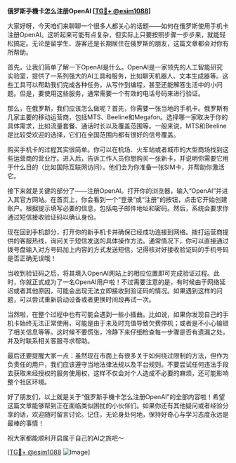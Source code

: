 **俄罗斯手機卡怎么注册OpenAI [[TG💪+ @esim1088](https://t.me/s/esim1088)]**

大家好呀，今天咱们来聊聊一个很多人都关心的话题——如何在俄罗斯使用手机卡注册OpenAI。这听起来可能有点复杂，但实际上只要按照步骤一步步来，就能轻松搞定。无论是留学生、游客还是长期居住在俄罗斯的朋友，这篇文章都会对你有所帮助。

首先，让我们简单了解一下OpenAI是什么。OpenAI是一家领先的人工智能研究实验室，提供了一系列强大的AI工具和服务，比如聊天机器人、文本生成器等。这些工具可以帮助我们完成各种任务，从写作到编程，甚至还能解答生活中的小问题。但是，要使用这些服务，通常需要一个有效的电话号码来进行验证。

那么，在俄罗斯，我们应该怎么做呢？首先，你需要一张当地的手机卡。俄罗斯有几家主要的移动运营商，包括MTS、Beeline和Megafon。选择哪一家取决于你的具体需求，比如流量套餐、通话时长以及覆盖范围等。一般来说，MTS和Beeline是比较受欢迎的选择，它们在全国范围内都有很好的信号覆盖。

购买手机卡的过程其实很简单。你可以在机场、火车站或者城市的大型商场找到这些运营商的营业厅。进入后，告诉工作人员你想购买一张新卡，并说明你需要它用于什么目的（比如国际互联网访问）。他们会为你准备一张SIM卡，并帮助你激活它。

接下来就是关键的部分了——注册OpenAI。打开你的浏览器，输入“OpenAI”并进入其官方网站。在首页上，你会看到一个“登录”或“注册”的按钮，点击它开始创建账户。根据提示填写必要的信息，包括电子邮件地址和密码。然后，系统会要求你通过短信接收验证码以确认身份。

现在回到手机部分，打开你的新手机卡并确保已经成功连接到网络。拨打运营商提供的客服热线，询问关于短信发送的具体操作方法。通常情况下，你可以直接通过拨号盘输入对方号码加上内容的方式发送短信。记得核对好接收验证码的手机号码是否正确无误哦！

当收到验证码之后，将其填入OpenAI网站上的相应位置即可完成验证过程。此时，你就正式成为了一名OpenAI用户啦！不过需要注意的是，有时候由于网络延迟或者其他原因，可能会出现无法立即接收到验证码的情况。如果遇到这样的问题，可以尝试重新启动设备或者更换时间段再试一次。

当然啦，在整个过程中也有可能会遇到一些小插曲。比如说，如果你发现自己的手机卡始终无法正常使用，可能是由于未及时充值导致欠费停机；或者是不小心输错了相关信息等等。这时候不要慌张，冷静下来仔细检查每一步骤是否有遗漏之处，并及时联系相关客服寻求帮助。

最后还要提醒大家一点：虽然现在市面上有很多关于如何绕过限制的方法，但作为负责任的用户，我们应该遵守当地法律法规以及平台规则。不要尝试任何违法手段去获取未经授权的服务使用权，这样不仅会对个人造成不必要的麻烦，还可能影响整个社区环境。

好了朋友们，以上就是关于“俄罗斯手機卡怎么注册OpenAI”的全部内容啦！希望这篇文章能够帮到正在面临类似困扰的小伙伴们。如果你还有其他疑问或者经验分享的话，欢迎随时留言讨论。记住，无论身处何地，保持好奇心与学习态度永远是最棒的事情！

祝大家都能顺利开启属于自己的AI之旅吧～

[[TG💪+ @esim1088](https://t.me/s/esim1088) ![Image](https://i.postimg.cc/4NQfJmqS/Snipaste-2025-05-13-00-14-12.png)]